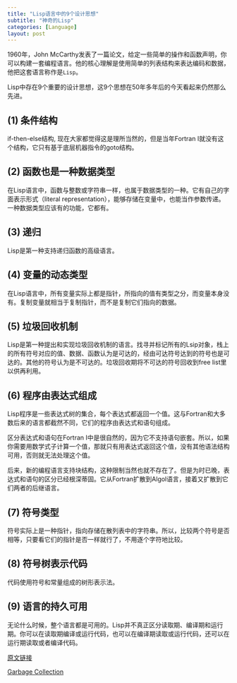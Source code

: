 ```yaml
---
title: "Lisp语言中的9个设计思想"
subtitle: "神奇的Lisp"
categories: [Language]
layout: post
---
```

1960年，John McCarthy发表了一篇论文，给定一些简单的操作和函数声明，你可以构建一套编程语言。他的核心理解是使用简单的列表结构来表达编码和数据，他把这套语言称作是`Lisp`。

Lisp中存在9个重要的设计思想，这9个思想在50年多年后的今天看起来仍然那么先进。

## (1) 条件结构
if-then-else结构, 现在大家都觉得这是理所当然的，但是当年Fortran I就没有这个结构，它只有基于底层机器指令的goto结构。

## (2) 函数也是一种数据类型
在Lisp语言中，函数与整数或字符串一样，也属于数据类型的一种。它有自己的字面表示形式（literal representation），能够存储在变量中，也能当作参数传递。一种数据类型应该有的功能，它都有。

## (3) 递归
Lisp是第一种支持递归函数的高级语言。

## (4) 变量的动态类型
在Lisp语言中，所有变量实际上都是指针，所指向的值有类型之分，而变量本身没有。复制变量就相当于复制指针，而不是复制它们指向的数据。

## (5) 垃圾回收机制
Lisp是第一种提出和实现垃圾回收机制的语言。找寻并标记所有的Lsip对象，栈上的所有符号对应的值、数据、函数认为是可达的，经由可达符号达到的符号也是可达的。其他的符号认为是不可达的。垃圾回收期将不可达的符号回收到free list里以供再利用。

## (6) 程序由表达式组成
Lisp程序是一些表达式树的集合，每个表达式都返回一个值。这与Fortran和大多数后来的语言都截然不同，它们的程序由表达式和语句组成。

区分表达式和语句在Fortran I中是很自然的，因为它不支持语句嵌套。所以，如果你需要用数学式子计算一个值，那就只有用表达式返回这个值，没有其他语法结构可用，否则就无法处理这个值。

后来，新的编程语言支持块结构，这种限制当然也就不存在了。但是为时已晚，表达式和语句的区分已经根深蒂固。它从Fortran扩散到Algol语言，接着又扩散到它们两者的后继语言。

## (7) 符号类型
符号实际上是一种指针，指向存储在散列表中的字符串。所以，比较两个符号是否相等，只要看它们的指针是否一样就行了，不用逐个字符地比较。

## (8) 符号树表示代码 
代码使用符号和常量组成的树形表示法。

## (9) 语言的持久可用
无论什么时候，整个语言都是可用的。Lisp并不真正区分读取期、编译期和运行期。你可以在读取期编译或运行代码，也可以在编译期读取或运行代码，还可以在运行期读取或者编译代码。


[原文链接](http://www.paulgraham.com/diff.html)

[Garbage Collection](http://www.gnu.org/software/emacs/manual/html_node/elisp/Garbage-Collection.html)



<!--
这里是注释区


{% highlight python %}
print "hello, Lucky!"
{% endhighlight %}

![My image]({{ site.baseurl }}/images/emule.png)

My Github is [here][mygithub].

[mygithub]: https://github.com/lucky521


-->